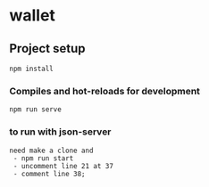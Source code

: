 # wallet

## Project setup
```
npm install
```

### Compiles and hot-reloads for development
```
npm run serve
```
### to run with json-server
```
need make a clone and
 - npm run start 
 - uncomment line 21 at 37
 - comment line 38;
```